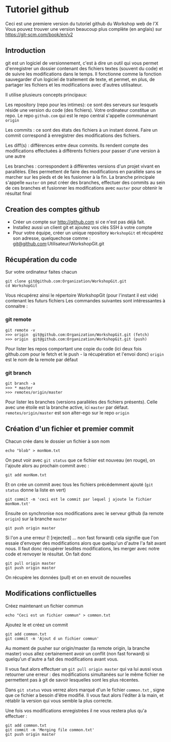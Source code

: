 # Tutoriel github

Ceci est une premiere version du tutoriel github du Workshop web de l'X
Vous pouvez trouver une version beaucoup plus complète (en anglais) sur https://git-scm.com/book/en/v2

## Introduction

git est un logiciel de versionnement, c'est à dire un outil qui vous permet d'enregistrer un dossier contenant des fichiers textes (souvent du code) et de suivre les modifications dans le temps. Il fonctionne comme la fonction sauvegarder d'un logiciel de traitement de texte, et permet, en plus, de partager les fichiers et les modifications avec d'autres utilisateur.

Il utilise plusieurs concepts principaux:

Les repository (repo pour les intimes): ce sont des serveurs sur lesquels réside une version du code (des fichiers). Votre ordinateur constitue un repo. Le repo `github.com` qui est le repo central s'appelle communémant `origin`

Les commits : ce sont des états des fichiers à un instant donné. Faire un commit correspond à enregistrer des modifications des fichiers.

Les diff(s) : différences entre deux commits. Ils rendent compte des modifications effectuées à différents fichiers pour passer d'une version à une autre

Les branches : correspondent à différentes versions d'un projet vivant en parallèles. Elles permettent de faire des modifications en parallèle sans se marcher sur les pieds et de les fusionner à la fin.
La branche principale s'appelle `master` on peut créer des branches, effectuer des commits au sein de ces branches et fusionner les modifications avec `master` pour obtenir le résultat final

## Creation des comptes github

* Créer un compte sur http://github.com si ce n'est pas déjà fait.
* Installez aussi un client git et ajoutez vos clés SSH à votre compte
* Pour votre équipe, créer un unique repository `WorkshopGit` et récupérez son adresse, quelquechose comme :
git@github.com:Utilisateur/WorkshopGit.git

## Récupération du code

Sur votre ordinateur faites chacun

    git clone git@github.com:Organization/WorkshopGit.git
    cd WorkshopGit

Vous récupérez ainsi le répertoire WorkshopGit (pour l'instant il est vide) contenant les futurs fichiers
Les commandes suivantes sont intéressantes à connaitre :

### git remote

    git remote -v
    >>> origin  git@github.com:Organization/WorkshopGit.git (fetch)
    >>> origin  git@github.com:Organization/WorkshopGit.git (push)

Pour lister les repos comportant une copie du code (ici deux fois github.com pour le fetch et le push - la récupération et l'envoi donc) `origin` est le nom de la remote par défaut

### git branch

    git branch -a
    >>> * master
    >>> remotes/origin/master

Pour lister les branches (versions parallèles des fichiers présents). Celle avec une étoile est la branche active, ici `master` par défaut.
`remotes/origin/master` est son alter-ego sur le repo `origin`

## Création d'un fichier et premier commit

Chacun crée dans le dossier un fichier à son nom

    echo "blob" > monNom.txt

On peut voir avec `git status` que ce fichier est nouveau (en rouge), on l'ajoute alors au prochain commit avec :

    git add monNom.txt

Et on crée un commit avec tous les fichiers précédemment ajouté (`git status` donne la liste en vert)

    git commit -m 'ceci est le commit par lequel j ajoute le fichier monNom.txt'

Ensuite on synchronise nos modifications avec le serveur github (la remote `origin`) sur la branche `master`

    git push origin master

Si l'on a une erreur (! [rejected] ... non fast forward) cela signifie que l'on essaie d'envoyer des modifications alors que quelqu'un d'autre l'a fait avant nous. Il faut donc récupérer lesdites modifications, les merger avec notre code et renvoyer le résultat. On fait donc

    git pull origin master
    git push origin master

On récupère les données (pull) et on en envoit de nouvelles

## Modifications conflictuelles

Créez maintenant un fichier commun

    echo "Ceci est un fichier commun" > common.txt

Ajoutez le et créez un commit 
    
    git add common.txt
    git commit -m 'Ajout d un fichier commun'

Au moment de pusher sur origin/master (la remote origin, la branche master) vous allez certainement avoir un conflit (non fast forward) si quelqu'un d'autre a fait des modifications avant vous.

Il vous faut alors effectuer un `git pull origin master` qui va lui aussi vous retourner une erreur : des modifications simultanées sur le même fichier ne permettent pas à git de savoir lesquelles sont les plus récentes.

Dans `git status` vous verrez alors marqué d'un <M> le fichier `common.txt` , signe que ce fichier a besoin d'être modifié. Il vous faut alors l'éditer à la main, et rétablir la version qui vous semble la plus correcte.

Une fois vos modifications enregistrées il ne vous restera plus qu'a effectuer :

    git add common.txt
    git commit -m 'Merging file common.txt'
    git push origin master




